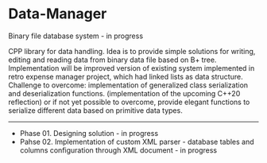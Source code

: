 # Data-Manager
Binary file database system - in progress

CPP library for data handling. Idea is to provide simple solutions for writing, editing and reading data from binary data file based on B+ tree. Implementation will be improved version of existing system implemented in retro expense manager project, which had linked lists as data structure. 
Challenge to overcome: implementation of generalized class serialization and deserialization functions. (implementation of the upcoming C++20 reflection)  or if not yet possible to overcome, provide elegant functions to serialize different data based on primitive data types.

---------------------------------------------------------------------------------------------------------------------------------

- Phase 01. Designing solution - in progress
- Pahse 02. Implementation of custom XML parser - database tables and columns configuration through XML document - in progress
